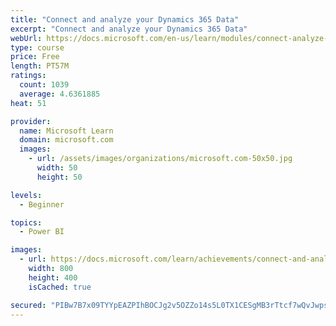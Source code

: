 ```yaml
---
title: "Connect and analyze your Dynamics 365 Data​"
excerpt: "Connect and analyze your Dynamics 365 Data​"
webUrl: https://docs.microsoft.com/en-us/learn/modules/connect-analyze-dynamics-365-data/
type: course
price: Free
length: PT57M
ratings:
  count: 1039
  average: 4.6361885
heat: 51

provider:
  name: Microsoft Learn
  domain: microsoft.com
  images:
    - url: /assets/images/organizations/microsoft.com-50x50.jpg
      width: 50
      height: 50

levels:
  - Beginner

topics:
  - Power BI

images:
  - url: https://docs.microsoft.com/learn/achievements/connect-and-analyze-your-microsoft-dynamics-365-data-social.png
    width: 800
    height: 400
    isCached: true

secured: "PIBw7B7x09TYYpEAZPIhBOCJg2v5OZZo14s5L0TX1CESgMB3rTtcf7wQvJwpsHc2+pJpAr/nm9lnU7DwcFa0IUaR4kX3gozyb/shdyYCBEcjgyb6bn2/yz2xpFvIm9dcfQU+Y61SC4WuEDwqeZkQkFDIONJs0j+6fO18d4D7N6EAzaGhWJbk+r6Oqrz1cGkxVYauAp0yqFR1KL0hMPi93Ozpg5HK7nZ6AYtPDMptnE7K7UIraE3b/RTAPNAMJacsy32gcIaDarbBZZISUu7ErlVDtRagyQ77gMHEh4DMnmB0yezwwPhotwB3iHtjrzlyNTyFkZBzBPedLM5CuWlTPChMdv3mIgeV9G1he6vcQqy0COqYZepH1FkqYy0MUfwqChZNzJUKPdiGEyXhyyxxNHeXwJew8A0kyLLP5MQU3c8=;jkYc3Gn++HRflhqkBAuTyw=="
---
```


